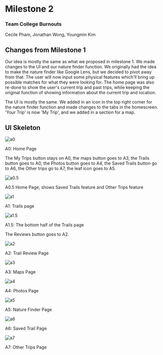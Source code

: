 # Milestone 2

### Team College Burnouts

Cecile Pham, Jonathan Wong, Youngmin Kim



## Changes from Milestone 1

Our idea is mostly the same as what we proposed in milestone 1. We made changes to the UI and our nature finder function. We originally had the idea to make the nature finder like Google Lens, but we decided to pivot away from that. The user will now input some physical features which'll bring up possible matches for what they were looking for. The home page was also re-done to show the user's current trip and past trips, while keeping the original function of showing information about the current trip and location.

The UI is mostly the same. We added in an icon in the top right corner for the nature finder function and made changes to the tabs in the homescreen. 'Your Trip' is now 'My Trip', and we added in a section for a map.

## UI Skeleton 

![a0](https://github.com/cecile8720/cogs121/blob/master/Milestone%202%20Photos/a0.JPG)

A0: Home Page

The My Trips button stays on A0, the maps button goes to A3, the Trails button goes to A0, the Photos button goes to A4, the Saved Trails button go to A6, the Other trips go to A7, the leaf icon goes to A5.

![a0.5](https://github.com/cecile8720/cogs121/blob/master/Milestone%202%20Photos/a0.5.JPG)

A0.5 Home Page, shows Saved Trails feature and Other Trips feature

![a1](https://github.com/cecile8720/cogs121/blob/master/Milestone%202%20Photos/a1.JPG)

A1: Trails page

![a1.5](https://github.com/cecile8720/cogs121/blob/master/Milestone%202%20Photos/a1.5.JPG)

A1.5: The bottom half of the Trails page

The Reviews button goes to A2.

![a2](https://github.com/cecile8720/cogs121/blob/master/Milestone%202%20Photos/a2.JPG)

A2: Trail Review Page

![a3](https://github.com/cecile8720/cogs121/blob/master/Milestone%202%20Photos/a3.JPG)

A3: Maps Page

![a4](https://github.com/cecile8720/cogs121/blob/master/Milestone%202%20Photos/a4.JPG)

A4: Photos Page

![a5](https://github.com/cecile8720/cogs121/blob/master/Milestone%202%20Photos/a5.JPG)

A5: Nature Finder Page

![a6](https://github.com/cecile8720/cogs121/blob/master/Milestone%202%20Photos/a6.JPG)

A6: Saved Trail Page

![a7](https://github.com/cecile8720/cogs121/blob/master/Milestone%202%20Photos/a7.JPG)

A7: Other Trips Page
